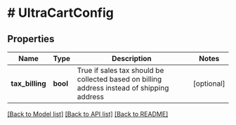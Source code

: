 # # UltraCartConfig

## Properties

Name | Type | Description | Notes
------------ | ------------- | ------------- | -------------
**tax_billing** | **bool** | True if sales tax should be collected based on billing address instead of shipping address | [optional]

[[Back to Model list]](../../README.md#models) [[Back to API list]](../../README.md#endpoints) [[Back to README]](../../README.md)
